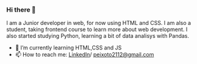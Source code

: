 ### Hi there 👋

I am a Junior developer in web, for now using HTML and CSS.
I am also a student, taking frontend course to learn more about web development.
I also started studying Python, learning a bit of data analisys with Pandas.

- 🌱 I’m currently learning HTML,CSS and JS
- 📫 How to reach me: [LinkedIn](https://www.linkedin.com/in/victor-peixoto-26706ab1/)/ peixoto2112@gmail.com
<!--
**peixoto21/peixoto21** is a ✨ _special_ ✨ repository because its `README.md` (this file) appears on your GitHub profile.

Here are some ideas to get you started:

- 🔭 I’m currently working on ...
- 🌱 I’m currently learning ...
- 👯 I’m looking to collaborate on ...
- 🤔 I’m looking for help with ...
- 💬 Ask me about ...
- 📫 How to reach me: ...
- 😄 Pronouns: ...
- ⚡ Fun fact: ...
-->
